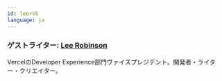 ```yaml
---
id: leerob
language: ja
---
```

### ゲストライター: [Lee Robinson](https://leerob.io/)

VercelのDeveloper Experience部門ヴァイスプレジデント。開発者・ライター・クリエイター。
